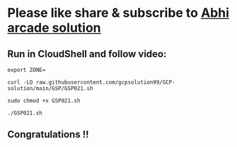 # Please like share & subscribe to [Abhi arcade solution](http://www.youtube.com/@Abhi_Arcade_Solution)

## Run in CloudShell and follow video:

```
export ZONE=
```

```
curl -LO raw.githubusercontent.com/gcpsolution99/GCP-solution/main/GSP/GSP021.sh

sudo chmod +x GSP021.sh

./GSP021.sh
```

## Congratulations !!
